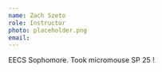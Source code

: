 ```yaml
---
name: Zach Szeto
role: Instructor
photo: placeholder.png
email:
---
```


EECS Sophomore. Took micromouse SP 25 ! 
